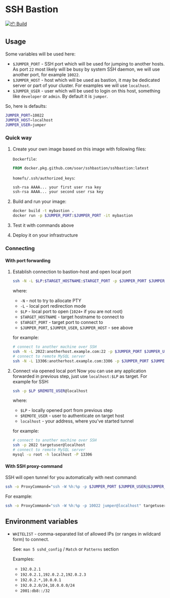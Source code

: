 # SSH Bastion

[![📦 Build](https://github.com/soar/sshbastion/actions/workflows/build-n-publish.yml/badge.svg)](https://github.com/soar/sshbastion/actions/workflows/build-n-publish.yml)

## Usage

Some variables will be used here:

* `$JUMPER_PORT` - SSH port which will be used for jumping to another hosts. As port `22` most likely will be busy by system SSH daemon, we will use another port, for example `10022`.
* `$JUMPER_HOST` - host which will be used as bastion, it may be dedicated server or part of your cluster. For examples we will use `localhost`.
* `$JUMPER_USER` - user which will be used to login on this host, something like `developer` or `admin`. By default it is `jumper`.

So, here is defaults:

```bash
JUMPER_PORT=10022
JUMPER_HOST=localhost
JUMPER_USER=jumper
```

### Quick way

1. Create your own image based on this image with following files:

    `Dockerfile`:

    ```Dockerfile
    FROM docker.pkg.github.com/soar/sshbastion/sshbastion:latest
    ```

    `homefs/.ssh/authorized_keys`:

    ```bash
    ssh-rsa AAAA... your first user rsa key
    ssh-rsa AAAA... your second user rsa key
    ```

2. Build and run your image:

    ```bash
    docker build -t mybastion .
    docker run -p $JUMPER_PORT:$JUMPER_PORT -it mybastion
    ```

3. Test it with commands above
4. Deploy it on your infrastructure

### Connecting

#### With port forwarding

1. Establish connection to bastion-host and open local port
    ```bash
    ssh -N -L $LP:$TARGET_HOSTNAME:$TARGET_PORT -p $JUMPER_PORT $JUMPER_USER@$JUMPER_HOST
    ```

    where:
    * `-N` - not to try to allocate PTY
    * `-L` - local port redirection mode
    * `$LP` - local port to open (`1024+` if you are not root)
    * `$TARGET_HOSTNAME` - target hostname to connect to
    * `$TARGET_PORT` - target port to connect to
    * `$JUMPER_PORT`, `$JUMPER_USER`, `$JUMPER_HOST` - see above

    for example:

    ```bash
    # connect to another machine over SSH
    ssh -N -L 2022:anotherhost.example.com:22 -p $JUMPER_PORT $JUMPER_USER@$JUMPER_HOST
    # connect to remote MySQL server
    ssh -N -L 13306:anotherhost.example.com:3306 -p $JUMPER_PORT $JUMPER_USER@$JUMPER_HOST
    ```

2. Connect via opened local port
    Now you can use any application forwarded in previous step, just use `localhost:$LP` as target. For example for SSH:

    ```bash
    ssh -p $LP $REMOTE_USER@localhost
    ```

    where:
    * `$LP` - locally opened port from previous step
    * `$REMOTE_USER` - user to authenticate on target host
    * `localhost` - your address, where you've started tunnel

    for example:

    ```bash
    # connect to another machine over SSH
    ssh -p 2022 targetuser@localhost
    # connect to remote MySQL server
    mysql -u root -h localhost -P 13306
    ```

#### With SSH proxy-command

SSH will open tunnel for you automatically with next command:

```bash
ssh -o ProxyCommand="ssh -W %h:%p -p $JUMPER_PORT $JUMPER_USER@$JUMPER_HOST" targetuser@$TARGET_HOSTNAME
```

For example:

```bash
ssh -o ProxyCommand="ssh -W %h:%p -p 10022 jumper@localhost" targetuser@anotherhost.example.com
```

## Environment variables

- `WHITELIST` - comma-separated list of allowed IPs (or ranges in wildcard form) to connect.

    See: `man 5 sshd_config` / `Match` or `Patterns` section

    Examples:
    - `192.0.2.1`
    - `192.0.2.1,192.0.2.2,192.0.2.3`
    - `192.0.2.*,10.0.0.1`
    - `192.0.2.0/24,10.0.0.0/24`
    - `2001:db8::/32`
